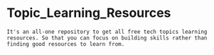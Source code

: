 # Topic_Learning_Resources
    It's an all-one repository to get all free tech topics learning resources. So that you can focus on building skills rather than finding good resources to learn from.
